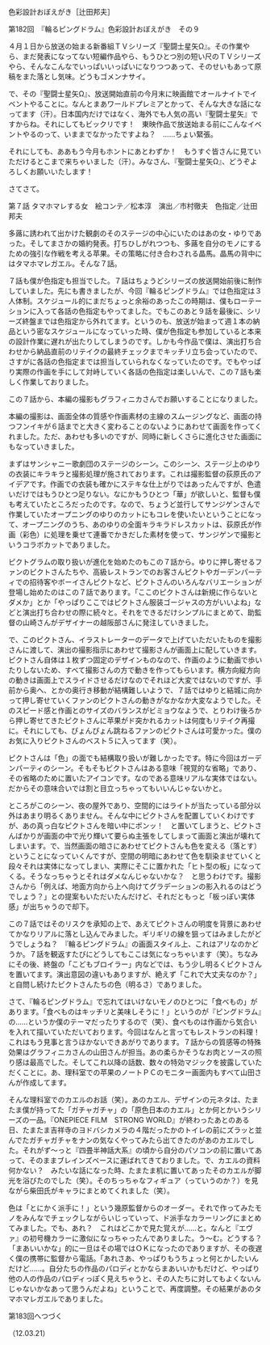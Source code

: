 <!-- source: http://web.archive.org/web/20250215190716/http://www.style.fm/as/05_column/tsujita/tsujita182.shtml -->

色彩設計おぼえがき［辻田邦夫］

第182回　『輪るピングドラム』色彩設計おぼえがき　その９

４月１日から放送の始まる新番組ＴＶシリーズ『聖闘士星矢Ω』。その作業やら、まだ発表になってない短編作品やら、もうひとつ別の短い尺のＴＶシリーズやら、そんなこんなでいっぱいいっぱいになりつつあって、そのせいもあって原稿をまた落とし気味。どうもゴメンナサイ。

で、その『聖闘士星矢Ω』、放送開始直前の今月末に映画館でオールナイトでイベントやることに。なんとまあワールドプレミアとかって、そんな大きな話になってます（汗）。日本国内だけではなく、海外でも人気の高い『聖闘士星矢』ですからね。それにしてもビックリです！　東映作品で放送始まる前にこんなイベントやるのって、いままでなかったですよね？　……ちょい緊張。

それにしても、ああもう今月もホントにあとわずか！　もうすぐ皆さんに見ていただけるとこまで来ちゃいました（汗）。みなさん、『聖闘士星矢Ω』、どうぞよろしくお願いいたします！

さてさて。

第７話	タマホマレする女　絵コンテ／松本淳　演出／市村徹夫　色指定／辻田邦夫

多蕗に誘われて出かけた観劇のそのステージの中心にいたのはあの女・ゆりであった。そしてまさかの婚約発表。打ちひしがれつつも、多蕗を自分のモノにするための強引な作戦を考える苹果。その策略に付き合わされる晶馬。晶馬の背中にはタマホマレガエル。そんな７話。

７話も僕が色指定も担当でした。７話はちょうどシリーズの放送開始前後に制作していました。先にも書きましたが、今回『輪るピングドラム』では色指定は３人体制。スケジュール的にまだちょっと余裕のあったこの時期は、僕もローテーションに入って各話の色指定もやってました。でもこのあと９話を最後に、シリーズ終盤までは色指定から外れてます。というのも、放送が始まって週１本の納品という密なスケジュールになっていった時、僕が色指定も参加していると本来の設計作業に遅れが出たりしてしまうのです。しかも今作品で僕は、演出打ち合わせから納品直前のリテイクの最終チェックまでキッチリ立ち会っていたので、さすがに各話の色指定までは担当していられなくなっていたのです。でもやっぱり実際の作画を手にして対峙していく各話の色指定は楽しいんで、この７話も楽しく作業しておりました。

この７話から、本編の撮影もグラフィニカさんでお願いすることになりました。

本編の撮影は、画面全体の質感や作画素材の主線のスムージングなど、画面の持つフンイキが６話までと大きく変わることのないようにあわせて画面を作ってくれました。ただ、あわせも多いのですが、同時に新しくさらに進化させた画面にもなっていきました。

まずはサンシャニー歌劇団のステージのシーン。このシーン、ステージ上のゆりの衣装にキラキラと撮影処理が施されております。これは撮影監督の荻原氏のアイデアです。作画での衣装も確かにステキな仕上がりではあったんですが、色遣いだけではもうひとつ足りない。なにかもうひとつ「華」が欲しいと、監督も僕も考えていたところだったのです。なので、ちょうど並行してサンジゲンさんで作業していたオープニングのゆりのカットにもコレを使いたいということになって、オープニングのうち、あのゆりの全面キラキラドレスカットは、荻原氏が作画（彩色）に処理を乗せて連番でかきだした素材を使って、サンジゲンで撮影というコラボカットでありました。

ピクトグラムの取り扱いが進化を始めたのもこの７話から。ゆりに押し寄せるファンのピクトさんたちや、高級レストランでのお客さんピクトやガーデンパーティでの招待客やボーイさんピクトなど、ピクトさんのいろんなバリエーションが登場し始めたのはこの７話であります。「ここのピクトさんは新規に作らないとダメか」とか「やっぱりここではピクトさん服装ゴージャスの方がいいよね」などと演出打ち合わせの際に続々と。それをできるだけシンプルにまとめて、助監督の山崎さんがデザイナーの越阪部さんに発注していきました。

で、このピクトさん、イラストレーターのデータで上げていただいたものを撮影さんに渡して、演出の撮影指示にあわせて撮影さんが画面上に配していきます。ピクトさん自体は１枚ずつ固定のデザインものなので、作画のように動画で歩いたりしないため、すべて撮影さんの方で動きを作ってもらいます。横方向縦方向の動きは画面上でスライドさせるだけなのでそれほど大変ではないのですが、手前から奥へ、とかの奥行き移動が結構難しいようで、７話ではゆりと結城に向かって押し寄せていくファンのピクトさんの動きがなかなか大変なようでした。そのスピード感と作画とのサイズのバランスがビミョウなようで、とりわけ後ろから押し寄せてきたピクトさんに苹果がド突かれるカットは何度もリテイク再撮に。それにしても、ぴょんぴょん跳ねるファンのピクトさんは可愛かった。僕のお気に入りピクトさんのベスト５に入ってます（笑）。

ピクトさんは「色」の面でも結構取り扱いが難しかったです。特に今回はガーデンパーティのシーン。そもそもピクトさんはある意味「視覚的な省略」であり、その省略のために置いたアイコンです。なのである意味リアルな実体ではない。だからその意味合いでは割と目立っちゃってもいいんじゃないかと。

ところがこのシーン、夜の屋外であり、空間的にはライトが当たっている部分以外はあまり明るくありません。そんな中にピクトさんを配置していくわけですが、あの真っ白なピクトさんを暗い中にポンッ！　と置いてしまうと、ピクトさんばかりが画面の中で光り輝いて要らぬ主張をしてしまって画面と演出が壊れてしまいます。で、当然画面の暗さにあわせてピクトさんも色を変える（落とす）ということになっていくんですが、空間の明暗にあわせて色を馴染ませていくと段々それは実体になってしまい、実際にそこに置かれた「ヒト型の板」になってくる。そうなっちゃうとそれはダメなんじゃないかな？　と思うわけです。撮影さんから「例えば、地面方向から上へ向けてグラデーションの影入れるのはどうでしょう？」との提案もいただいたんだけど、それだともっと「板っぽい実体感」が出ちゃうので却下。

この７話ではそのリスクを承知の上で、あえてピクトさんの明度を背景にあわせてかなりリアルに落とし込んでみました。ギリギリの線を狙ってはみましたがどうでしょうね？　『輪るピングドラム』の画面スタイル上、これはアリなのかどうか。７話を観返すたびにどうしてもここは気になっちゃいます（笑）。ちなみにその後、終盤の「こどもブロイラー」内などでは、もう少し明るくピクトさんを置いてます。演出意図の違いもありますが、絶えず「これで大丈夫なのか？」と自問し続けたピクトさんたちの色（明るさ）でありました。

さて、『輪るピングドラム』で忘れてはいけないモノのひとつに「食べもの」があります。「食べものはキッチリと美味しそうに！」というのが『ピングドラム』の……というか僕のテーマだったりするので（笑）、食べものは作画から気合いを入れて描いていただいております。今回はなんと言ってもレストランの料理！　これはもう見事と言うほかないできあがりであります。７話からの質感等の特殊効果はグラフィニカさんの山田さんが担当。あの柔らかそうなお肉とソースの照り感は最高でした。そしてこれ以降の話数、数々の特効マジックを披露していただくことに。あ、理科室での苹果のノートＰＣのモニター画面内もすべて山田さんが作成してます。

そんな理科室でのカエルのお話（笑）。あのカエル、デザインの元ネタは、たまたま僕が持ってた「ガチャガチャ」の「原色日本のカエル」とか何とかいうシリーズの一品。『ONEPIECE FILM　STRONG WORLD』が終わったあとのある日、たまたま吉祥寺のヨドバシカメラの４階だったかのトイレの前にズラッと並んでたガチャガチャをナンの気なくやってみたら出てきたのがあのカエルでした。それがず〜っと『四畳半神話大系』の頃から自分のパソコンの前に置いてあって、そのままブレインズベースに運ばれてきておりました。で、カエルの資料何かない？　みたいな話になった時、たまたま机に置いてあったそのカエルが脚光を浴びたのでした（笑）。そのちっちゃなフィギュア（っていうのか？）を見ながら柴田氏がキャラにまとめてくれました（笑）。

色は「とにかく派手に！」という幾原監督からのオーダー。それで作ってみたモノをみんなでチェックしながらいじっていって、ド派手なカラーリングにまとめてみました。でも、あれ？　これはどこかで見た覚えが……と。なんと『エヴァ』の初号機カラーに激似になっちゃったんでありました。う〜む。どうする？　「まあいいかな」的に一旦はその場ではＯＫになったのでありますが、その夜遅く僕の携帯に監督から電話。「あれさあ、やっぱりもうちょっと何とかしたいんだけど……。自分たちの作品のパロディとかならまあいいかもだけど、やっぱり他の人の作品のパロディっぽく見えちゃうと、その人たちに対してもよくないんじゃないかなあって思うんだよね」ということで、再度調整。その結果があのタマホマレガエルでありました。

第183回へつづく

（12.03.21）
